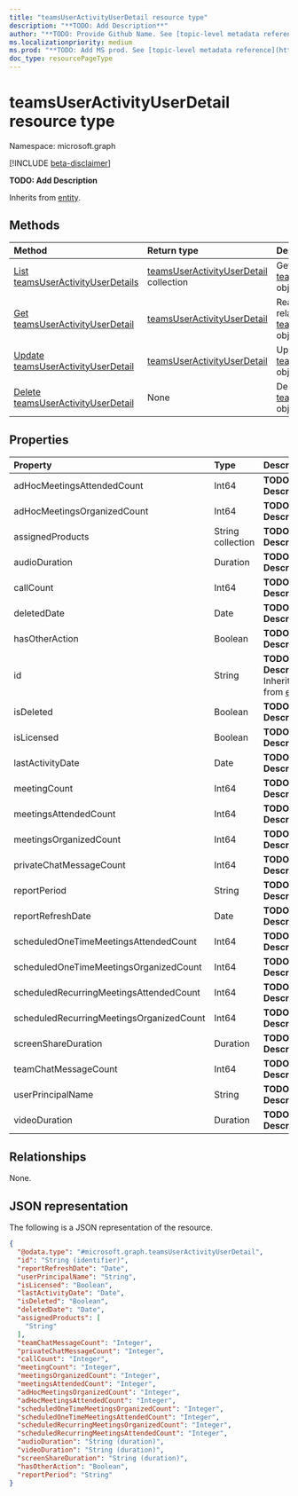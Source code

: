 ```yaml
---
title: "teamsUserActivityUserDetail resource type"
description: "**TODO: Add Description**"
author: "**TODO: Provide Github Name. See [topic-level metadata reference](https://msgo.azurewebsites.net/add/document/guidelines/metadata.html#topic-level-metadata)**"
ms.localizationpriority: medium
ms.prod: "**TODO: Add MS prod. See [topic-level metadata reference](https://msgo.azurewebsites.net/add/document/guidelines/metadata.html#topic-level-metadata)**"
doc_type: resourcePageType
---
```


# teamsUserActivityUserDetail resource type

Namespace: microsoft.graph

[!INCLUDE [beta-disclaimer](../../includes/beta-disclaimer.md)]

**TODO: Add Description**


Inherits from [entity](../resources/entity.md).

## Methods
|Method|Return type|Description|
|:---|:---|:---|
|[List teamsUserActivityUserDetails](../api/teamsuseractivityuserdetail-list.md)|[teamsUserActivityUserDetail](../resources/teamsuseractivityuserdetail.md) collection|Get a list of the [teamsUserActivityUserDetail](../resources/teamsuseractivityuserdetail.md) objects and their properties.|
|[Get teamsUserActivityUserDetail](../api/teamsuseractivityuserdetail-get.md)|[teamsUserActivityUserDetail](../resources/teamsuseractivityuserdetail.md)|Read the properties and relationships of a [teamsUserActivityUserDetail](../resources/teamsuseractivityuserdetail.md) object.|
|[Update teamsUserActivityUserDetail](../api/teamsuseractivityuserdetail-update.md)|[teamsUserActivityUserDetail](../resources/teamsuseractivityuserdetail.md)|Update the properties of a [teamsUserActivityUserDetail](../resources/teamsuseractivityuserdetail.md) object.|
|[Delete teamsUserActivityUserDetail](../api/teamsuseractivityuserdetail-delete.md)|None|Deletes a [teamsUserActivityUserDetail](../resources/teamsuseractivityuserdetail.md) object.|

## Properties
|Property|Type|Description|
|:---|:---|:---|
|adHocMeetingsAttendedCount|Int64|**TODO: Add Description**|
|adHocMeetingsOrganizedCount|Int64|**TODO: Add Description**|
|assignedProducts|String collection|**TODO: Add Description**|
|audioDuration|Duration|**TODO: Add Description**|
|callCount|Int64|**TODO: Add Description**|
|deletedDate|Date|**TODO: Add Description**|
|hasOtherAction|Boolean|**TODO: Add Description**|
|id|String|**TODO: Add Description** Inherited from [entity](../resources/entity.md).|
|isDeleted|Boolean|**TODO: Add Description**|
|isLicensed|Boolean|**TODO: Add Description**|
|lastActivityDate|Date|**TODO: Add Description**|
|meetingCount|Int64|**TODO: Add Description**|
|meetingsAttendedCount|Int64|**TODO: Add Description**|
|meetingsOrganizedCount|Int64|**TODO: Add Description**|
|privateChatMessageCount|Int64|**TODO: Add Description**|
|reportPeriod|String|**TODO: Add Description**|
|reportRefreshDate|Date|**TODO: Add Description**|
|scheduledOneTimeMeetingsAttendedCount|Int64|**TODO: Add Description**|
|scheduledOneTimeMeetingsOrganizedCount|Int64|**TODO: Add Description**|
|scheduledRecurringMeetingsAttendedCount|Int64|**TODO: Add Description**|
|scheduledRecurringMeetingsOrganizedCount|Int64|**TODO: Add Description**|
|screenShareDuration|Duration|**TODO: Add Description**|
|teamChatMessageCount|Int64|**TODO: Add Description**|
|userPrincipalName|String|**TODO: Add Description**|
|videoDuration|Duration|**TODO: Add Description**|

## Relationships
None.

## JSON representation
The following is a JSON representation of the resource.
<!-- {
  "blockType": "resource",
  "keyProperty": "id",
  "@odata.type": "microsoft.graph.teamsUserActivityUserDetail",
  "baseType": "microsoft.graph.entity",
  "openType": false
}
-->
``` json
{
  "@odata.type": "#microsoft.graph.teamsUserActivityUserDetail",
  "id": "String (identifier)",
  "reportRefreshDate": "Date",
  "userPrincipalName": "String",
  "isLicensed": "Boolean",
  "lastActivityDate": "Date",
  "isDeleted": "Boolean",
  "deletedDate": "Date",
  "assignedProducts": [
    "String"
  ],
  "teamChatMessageCount": "Integer",
  "privateChatMessageCount": "Integer",
  "callCount": "Integer",
  "meetingCount": "Integer",
  "meetingsOrganizedCount": "Integer",
  "meetingsAttendedCount": "Integer",
  "adHocMeetingsOrganizedCount": "Integer",
  "adHocMeetingsAttendedCount": "Integer",
  "scheduledOneTimeMeetingsOrganizedCount": "Integer",
  "scheduledOneTimeMeetingsAttendedCount": "Integer",
  "scheduledRecurringMeetingsOrganizedCount": "Integer",
  "scheduledRecurringMeetingsAttendedCount": "Integer",
  "audioDuration": "String (duration)",
  "videoDuration": "String (duration)",
  "screenShareDuration": "String (duration)",
  "hasOtherAction": "Boolean",
  "reportPeriod": "String"
}
```

